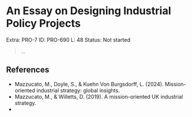 # An Essay on Designing Industrial Policy Projects

Extra: PRO-7
ID: PRO-690
L: 48
Status: Not started

> …
> 

## References

- Mazzucato, M., Doyle, S., & Kuehn Von Burgsdorff, L. (2024). Mission-oriented industrial strategy: global insights.
- Mazzucato, M., & Willetts, D. (2019). A mission-oriented UK industrial strategy.
-